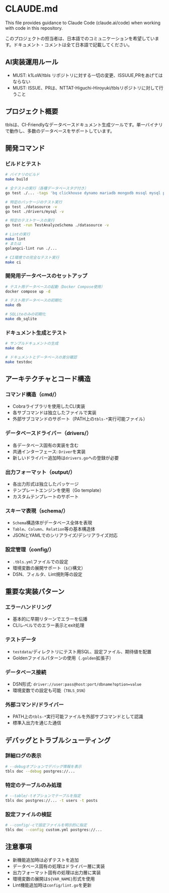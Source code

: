 # CLAUDE.md

This file provides guidance to Claude Code (claude.ai/code) when working with code in this repository.

このプロジェクトの担当者は、日本語でのコミュニケーションを希望しています。ドキュメント・コメントは全て日本語で記載してください。

## AI実装運用ルール
- MUST: k1LoW/tbls リポジトリに対する一切の変更、ISSUUE,PRをあげてはならない
- MUST: ISSUE、PRは、NTTAT-Higuchi-Hiroyuki/tblsリポジトリに対して行うこと

## プロジェクト概要

tblsは、CI-Friendlyなデータベースドキュメント生成ツールです。単一バイナリで動作し、多数のデータベースをサポートしています。

## 開発コマンド

### ビルドとテスト
```bash
# バイナリのビルド
make build

# 全テストの実行（各種データベースタグ付き）
go test ./... -tags 'bq clickhouse dynamo mariadb mongodb mssql mysql postgres redshift snowflake spanner sqlite' -coverprofile=coverage.out -covermode=count

# 特定のパッケージのテスト実行
go test ./datasource -v
go test ./drivers/mysql -v

# 特定のテストケースの実行
go test -run TestAnalyzeSchema ./datasource -v

# Lintの実行
make lint
# または
golangci-lint run ./...

# CI環境での完全なテスト実行
make ci
```

### 開発用データベースのセットアップ
```bash
# テスト用データベースの起動（Docker Compose使用）
docker compose up -d

# テスト用データベースの初期化
make db

# SQLiteのみの初期化
make db_sqlite
```

### ドキュメント生成とテスト
```bash
# サンプルドキュメントの生成
make doc

# ドキュメントとデータベースの差分確認
make testdoc
```

## アーキテクチャとコード構造

### コマンド構造（cmd/）
- Cobraライブラリを使用したCLI実装
- 各サブコマンドは独立したファイルで実装
- 外部サブコマンドのサポート（PATH上の`tbls-*`実行可能ファイル）

### データベースドライバー（drivers/）
- 各データベース固有の実装を含む
- 共通インターフェース: `Driver`を実装
- 新しいドライバー追加時は`drivers.go`への登録が必要

### 出力フォーマット（output/）
- 各出力形式は独立したパッケージ
- テンプレートエンジンを使用（Go template）
- カスタムテンプレートのサポート

### スキーマ表現（schema/）
- `Schema`構造体がデータベース全体を表現
- `Table`、`Column`、`Relation`等の基本構造体
- JSONとYAMLでのシリアライズ/デシリアライズ対応

### 設定管理（config/）
- `.tbls.yml`ファイルでの設定
- 環境変数の展開サポート（`${}`構文）
- DSN、フィルタ、Lint規則等の設定

## 重要な実装パターン

### エラーハンドリング
- 基本的に早期リターンでエラーを伝播
- CLIレベルでのエラー表示とexit処理

### テストデータ
- `testdata/`ディレクトリにテスト用SQL、設定ファイル、期待値を配置
- Goldenファイルパターンの使用（`.golden`拡張子）

### データベース接続
- DSN形式: `driver://user:pass@host:port/dbname?option=value`
- 環境変数での設定も可能（`TBLS_DSN`）

### 外部コマンド/ドライバー
- PATH上の`tbls-*`実行可能ファイルを外部サブコマンドとして認識
- 標準入出力を通じた通信

## デバッグとトラブルシューティング

### 詳細ログの表示
```bash
# --debugオプションでデバッグ情報を表示
tbls doc --debug postgres://...
```

### 特定のテーブルのみ処理
```bash
# --table/-tオプションでテーブルを指定
tbls doc postgres://... -t users -t posts
```

### 設定ファイルの検証
```bash
# --config/-cで設定ファイルを明示的に指定
tbls doc --config custom.yml postgres://...
```

## 注意事項

- 新機能追加時は必ずテストを追加
- データベース固有の処理はドライバー層に実装
- 出力フォーマット固有の処理は出力層に実装
- 環境変数の展開は`${VAR_NAME}`形式を使用
- Lint機能追加時は`config/lint.go`を更新


